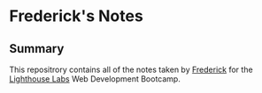 # Frederick's Notes

## Summary

This repositrory contains all of the notes taken by [Frederick](https://github.com/fgfl) for the [Lighthouse Labs](https://www.lighthouselabs.ca/) Web Development Bootcamp.